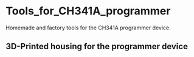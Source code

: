 # Tools_for_CH341A_programmer

Homemade and factory tools for the CH341A programmer device.

## 3D-Printed housing for the programmer device

